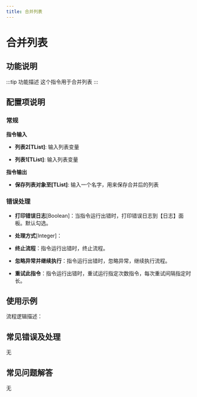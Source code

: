 ```yaml
---
title: 合并列表
---
```


# 合并列表

## 功能说明

:::tip 功能描述
这个指令用于合并列表
:::

## 配置项说明

### 常规

**指令输入**

- **列表2[TList<String>]**: 输入列表变量

- **列表1[TList<String>]**: 输入列表变量


**指令输出**

- **保存列表对象至[TList<String>]**: 输入一个名字，用来保存合并后的列表

### 错误处理

- **打印错误日志**[Boolean]：当指令运行出错时，打印错误日志到【日志】面板。默认勾选。

- **处理方式**[Integer]：

 - **终止流程**：指令运行出错时，终止流程。

 - **忽略异常并继续执行**：指令运行出错时，忽略异常，继续执行流程。

 - **重试此指令**：指令运行出错时，重试运行指定次数指令，每次重试间隔指定时长。

## 使用示例

流程逻辑描述：

## 常见错误及处理

无

## 常见问题解答

无

